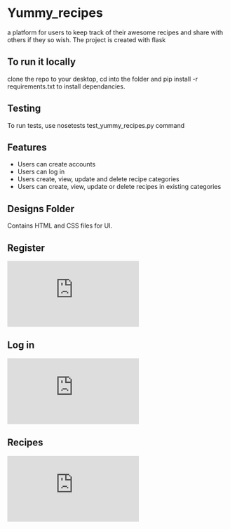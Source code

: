 # Yummy_recipes
a platform for users to keep track of their awesome recipes and share with others if they so wish.
The project is created with flask
	
## To run it locally
clone the repo to your desktop, cd into the folder and pip install -r requirements.txt to install dependancies.

## Testing 
To run tests, use nosetests test_yummy_recipes.py command


## Features

- Users can create accounts
- Users can log in
- Users create, view, update and delete recipe categories 
- Users can create, view, update or delete recipes in existing categories


## Designs Folder

Contains HTML and CSS files for UI.


## Register
![Alt text](https://pnganga.github.io/register.html)

## Log in
![Alt text](https://pnganga.github.io/login.html)

## Recipes
![Alt text](https://pnganga.github.io/user-recipes.html)